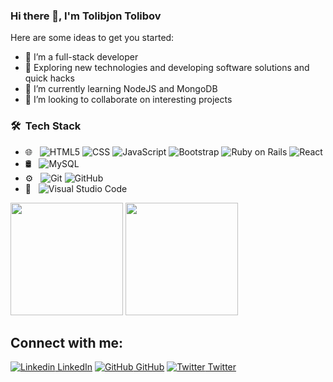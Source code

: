### Hi there 👋, I'm Tolibjon Tolibov


Here are some ideas to get you started:

- 🔭 I’m a full-stack developer
- 🤔 Exploring new technologies and developing software solutions and quick hacks
- 🌱 I’m currently learning NodeJS and MongoDB 
- 👯 I’m looking to collaborate on interesting projects

<h3> 🛠 &nbsp;Tech Stack</h3>

- 🌐 &nbsp;
  ![HTML5](https://img.shields.io/badge/-HTML5-333333?style=flat&logo=HTML5)
  ![CSS](https://img.shields.io/badge/-CSS-333333?style=flat&logo=CSS3&logoColor=1572B6)
  ![JavaScript](https://img.shields.io/badge/-JavaScript-333333?style=flat&logo=javascript)
  ![Bootstrap](https://img.shields.io/badge/-Bootstrap-333333?style=flat&logo=bootstrap&logoColor=563D7C)
  ![Ruby on Rails](https://img.shields.io/badge/-Node.js-333333?style=flat&logo=ruby)
  ![React](https://img.shields.io/badge/-React-333333?style=flat&logo=react)
- 🛢 &nbsp;
  ![MySQL](https://img.shields.io/badge/-MySQL-333333?style=flat&logo=mysql)
- ⚙️ &nbsp;
  ![Git](https://img.shields.io/badge/-Git-333333?style=flat&logo=git)
  ![GitHub](https://img.shields.io/badge/-GitHub-333333?style=flat&logo=github)
- 🔧 &nbsp;
  ![Visual Studio Code](https://img.shields.io/badge/-Visual%20Studio%20Code-333333?style=flat&logo=visual-studio-code&logoColor=007ACC)

<div>
<img height="180em" src="https://github-readme-stats.vercel.app/api?username=toliboff&theme=buefy&show_icons=true" />
<img height="180em" src="https://github-readme-stats.vercel.app/api/top-langs/?username=toliboff&theme=buefy&layout=compact" />
</div>

## Connect with me: 
[![Linkedin](https://i.stack.imgur.com/gVE0j.png) LinkedIn](https://www.linkedin.com/in/tolibjon-tolibov)   [![GitHub](https://i.stack.imgur.com/tskMh.png) GitHub](https://github.com/toliboff)   [![Twitter](http://i.imgur.com/wWzX9uB.png) Twitter](https://twitter.com/tolib_tolibov) 
